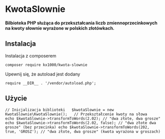# KwotaSlownie
**Bilbioteka PHP służąca do przekształcania liczb zmiennoprzecinkowych na kwoty słownie wyrażone w polskich złotówkach.**

## Instalacja
Instalacja z composerem

`composer require kx1000/kwota-slownie`

Upewnij się, że autoload jest dodany

`require __DIR__ . '/vendor/autoload.php';`

## Użycie
`
// Inicjalizacja biblioteki  
$kwotaSlownie = new KwotaSlownie\KwotaSlownie();  
// Przekształcenie kwoty na słowa  
echo $kwotaSlownie->transformToWords(2.02); // "dwa złote, dwa grosze"
echo $kwotaSlownie->transformToWords(2.02, false); // "dwa złote dwa grosze" (bez przecinka)
echo $kwotaSlownie->transformToWords(202, true, 'GROSZ'); // "dwa złote, dwa grosze" (kwota wyrażona w groszach) 
`
